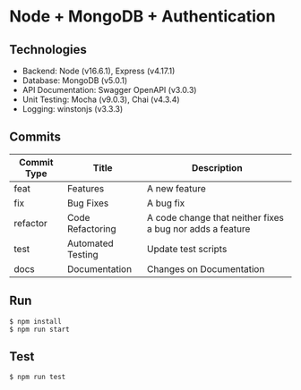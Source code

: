 # Node + MongoDB + Authentication

## Technologies
- Backend: Node (v16.6.1), Express (v4.17.1)
- Database: MongoDB (v5.0.1)
- API Documentation: Swagger OpenAPI (v3.0.3)
- Unit Testing: Mocha (v9.0.3), Chai (v4.3.4)
- Logging: winstonjs (v3.3.3)

## Commits
| Commit Type  | Title | Description |
| ------------- | ------------- | ------------- |
| feat  | Features  | A new feature
| fix  | Bug Fixes  | A bug fix
| refactor  | Code Refactoring  | A code change that neither fixes a bug nor adds a feature
| test  | Automated Testing  | Update test scripts
| docs  | Documentation  | Changes on Documentation

## Run
```
$ npm install
$ npm run start
```

## Test
```
$ npm run test
```
